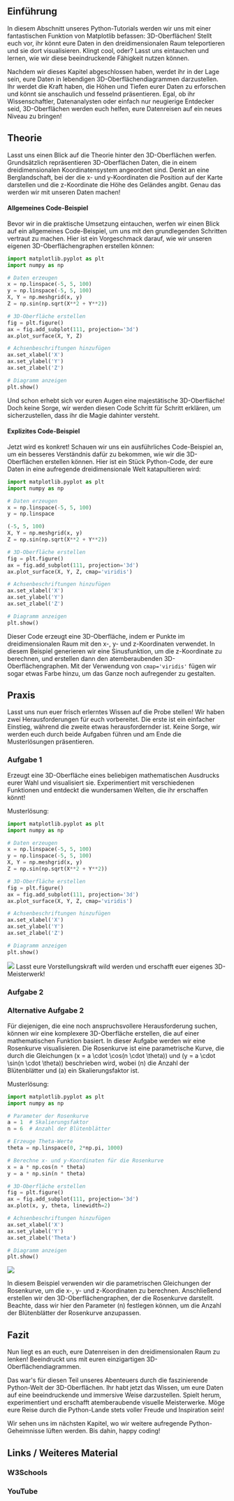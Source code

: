 ## Einführung

In diesem Abschnitt unseres Python-Tutorials werden wir uns mit einer fantastischen Funktion von Matplotlib befassen: 3D-Oberflächen! Stellt euch vor, ihr könnt eure Daten in den dreidimensionalen Raum teleportieren und sie dort visualisieren. Klingt cool, oder? Lasst uns eintauchen und lernen, wie wir diese beeindruckende Fähigkeit nutzen können.

Nachdem wir dieses Kapitel abgeschlossen haben, werdet ihr in der Lage sein, eure Daten in lebendigen 3D-Oberflächendiagrammen darzustellen. Ihr werdet die Kraft haben, die Höhen und Tiefen eurer Daten zu erforschen und könnt sie anschaulich und fesselnd präsentieren. Egal, ob ihr Wissenschaftler, Datenanalysten oder einfach nur neugierige Entdecker seid, 3D-Oberflächen werden euch helfen, eure Datenreisen auf ein neues Niveau zu bringen!

## Theorie

Lasst uns einen Blick auf die Theorie hinter den 3D-Oberflächen werfen. Grundsätzlich repräsentieren 3D-Oberflächen Daten, die in einem dreidimensionalen Koordinatensystem angeordnet sind. Denkt an eine Berglandschaft, bei der die x- und y-Koordinaten die Position auf der Karte darstellen und die z-Koordinate die Höhe des Geländes angibt. Genau das werden wir mit unseren Daten machen!

#### Allgemeines Code-Beispiel

Bevor wir in die praktische Umsetzung eintauchen, werfen wir einen Blick auf ein allgemeines Code-Beispiel, um uns mit den grundlegenden Schritten vertraut zu machen. Hier ist ein Vorgeschmack darauf, wie wir unseren eigenen 3D-Oberflächengraphen erstellen können:

```python
import matplotlib.pyplot as plt
import numpy as np

# Daten erzeugen
x = np.linspace(-5, 5, 100)
y = np.linspace(-5, 5, 100)
X, Y = np.meshgrid(x, y)
Z = np.sin(np.sqrt(X**2 + Y**2))

# 3D-Oberfläche erstellen
fig = plt.figure()
ax = fig.add_subplot(111, projection='3d')
ax.plot_surface(X, Y, Z)

# Achsenbeschriftungen hinzufügen
ax.set_xlabel('X')
ax.set_ylabel('Y')
ax.set_zlabel('Z')

# Diagramm anzeigen
plt.show()
```

Und schon erhebt sich vor euren Augen eine majestätische 3D-Oberfläche! Doch keine Sorge, wir werden diesen Code Schritt für Schritt erklären, um sicherzustellen, dass ihr die Magie dahinter versteht.

#### Explizites Code-Beispiel

Jetzt wird es konkret! Schauen wir uns ein ausführliches Code-Beispiel an, um ein besseres Verständnis dafür zu bekommen, wie wir die 3D-Oberflächen erstellen können. Hier ist ein Stück Python-Code, der eure Daten in eine aufregende dreidimensionale Welt katapultieren wird:

```python
import matplotlib.pyplot as plt
import numpy as np

# Daten erzeugen
x = np.linspace(-5, 5, 100)
y = np.linspace

(-5, 5, 100)
X, Y = np.meshgrid(x, y)
Z = np.sin(np.sqrt(X**2 + Y**2))

# 3D-Oberfläche erstellen
fig = plt.figure()
ax = fig.add_subplot(111, projection='3d')
ax.plot_surface(X, Y, Z, cmap='viridis')

# Achsenbeschriftungen hinzufügen
ax.set_xlabel('X')
ax.set_ylabel('Y')
ax.set_zlabel('Z')

# Diagramm anzeigen
plt.show()
```

Dieser Code erzeugt eine 3D-Oberfläche, indem er Punkte im dreidimensionalen Raum mit den x-, y- und z-Koordinaten verwendet. In diesem Beispiel generieren wir eine Sinusfunktion, um die z-Koordinate zu berechnen, und erstellen dann den atemberaubenden 3D-Oberflächengraphen. Mit der Verwendung von `cmap='viridis'` fügen wir sogar etwas Farbe hinzu, um das Ganze noch aufregender zu gestalten.

## Praxis

Lasst uns nun euer frisch erlerntes Wissen auf die Probe stellen! Wir haben zwei Herausforderungen für euch vorbereitet. Die erste ist ein einfacher Einstieg, während die zweite etwas herausfordernder ist. Keine Sorge, wir werden euch durch beide Aufgaben führen und am Ende die Musterlösungen präsentieren.

### Aufgabe 1

Erzeugt eine 3D-Oberfläche eines beliebigen mathematischen Ausdrucks eurer Wahl und visualisiert sie. Experimentiert mit verschiedenen Funktionen und entdeckt die wundersamen Welten, die ihr erschaffen könnt!

Musterlösung:

```python
import matplotlib.pyplot as plt
import numpy as np

# Daten erzeugen
x = np.linspace(-5, 5, 100)
y = np.linspace(-5, 5, 100)
X, Y = np.meshgrid(x, y)
Z = np.sin(np.sqrt(X**2 + Y**2))

# 3D-Oberfläche erstellen
fig = plt.figure()
ax = fig.add_subplot(111, projection='3d')
ax.plot_surface(X, Y, Z, cmap='viridis')

# Achsenbeschriftungen hinzufügen
ax.set_xlabel('X')
ax.set_ylabel('Y')
ax.set_zlabel('Z')

# Diagramm anzeigen
plt.show()
```

![](https://github.com/janehlenb/Projektarbeit-ChatGPT-Python/blob/main/Images/Darstellung/Plottypen/3D/3D_surface/ms_aufgabe1.png)
Lasst eure Vorstellungskraft wild werden und erschafft euer eigenes 3D-Meisterwerk!

### Aufgabe 2

### Alternative Aufgabe 2

Für diejenigen, die eine noch anspruchsvollere Herausforderung suchen, können wir eine komplexere 3D-Oberfläche erstellen, die auf einer mathematischen Funktion basiert. In dieser Aufgabe werden wir eine Rosenkurve visualisieren. Die Rosenkurve ist eine parametrische Kurve, die durch die Gleichungen \(x = a \cdot \cos(n \cdot \theta)\) und \(y = a \cdot \sin(n \cdot \theta)\) beschrieben wird, wobei \(n\) die Anzahl der Blütenblätter und \(a\) ein Skalierungsfaktor ist.

Musterlösung:

```python
import matplotlib.pyplot as plt
import numpy as np

# Parameter der Rosenkurve
a = 1  # Skalierungsfaktor
n = 6  # Anzahl der Blütenblätter

# Erzeuge Theta-Werte
theta = np.linspace(0, 2*np.pi, 1000)

# Berechne x- und y-Koordinaten für die Rosenkurve
x = a * np.cos(n * theta)
y = a * np.sin(n * theta)

# 3D-Oberfläche erstellen
fig = plt.figure()
ax = fig.add_subplot(111, projection='3d')
ax.plot(x, y, theta, linewidth=2)

# Achsenbeschriftungen hinzufügen
ax.set_xlabel('X')
ax.set_ylabel('Y')
ax.set_zlabel('Theta')

# Diagramm anzeigen
plt.show()
```
![](https://github.com/janehlenb/Projektarbeit-ChatGPT-Python/blob/main/Images/Darstellung/Plottypen/3D/3D_surface/ms_aufgabe2.png)

In diesem Beispiel verwenden wir die parametrischen Gleichungen der Rosenkurve, um die x-, y- und z-Koordinaten zu berechnen. Anschließend erstellen wir den 3D-Oberflächengraphen, der die Rosenkurve darstellt. Beachte, dass wir hier den Parameter \(n\) festlegen können, um die Anzahl der Blütenblätter der Rosenkurve anzupassen.

## Fazit
Nun liegt es an euch, eure Datenreisen in den dreidimensionalen Raum zu lenken! Beeindruckt uns mit euren einzigartigen 3D-Oberflächendiagrammen.

Das war's für diesen Teil unseres Abenteuers durch die faszinierende Python-Welt der 3D-Oberflächen. Ihr habt jetzt das Wissen, um eure Daten auf eine beeindruckende und immersive Weise darzustellen. Spielt herum, experimentiert und erschafft atemberaubende visuelle Meisterwerke. Möge eure Reise durch die Python-Lande stets voller Freude und Inspiration sein!

Wir sehen uns im nächsten Kapitel, wo wir weitere aufregende Python-Geheimnisse lüften werden. Bis dahin, happy coding!

## Links / Weiteres Material
### W3Schools
### YouTube